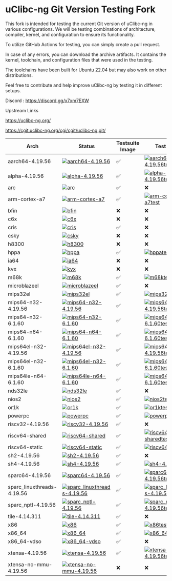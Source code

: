 

# uClibc-ng Git Version Testing Fork

This fork is intended for testing the current Git version of uClibc-ng in various configurations. We will be testing combinations of architecture, compiler, kernel, and configuration to ensure its functionality.

To utilize GitHub Actions for testing, you can simply create a pull request.

In case of any errors, you can download the archive artifacts. It contains the kernel, toolchain, and configuration files that were used in the testing.

The toolchains have been built for Ubuntu 22.04 but may also work on other distributions.

Feel free to contribute and help improve uClibc-ng by testing it in different setups.



Discord : https://discord.gg/x7xm7EXW


Upstream Links

https://uclibc-ng.org/

https://cgit.uclibc-ng.org/cgi/cgit/uclibc-ng.git/

|Arch  |Status|Testsuite Image|Test Result|
|------|------|------|------|
|aarch64-4.19.56|[![aarch64-4.19.56](https://img.shields.io/github/actions/workflow/status/lordrasmus/uclibc-ng/make-aarch64-4.19.56.yml?style=flat)](https://github.com/lordrasmus/uclibc-ng/actions/workflows/make-aarch64-4.19.56.yml)|:white_check_mark:|[![aarch64-4.19.56test](https://gist.githubusercontent.com/lordrasmus/867aa95ade60fa5b1ad098fa6c6a1968/raw/aarch64-4.19.56_test_result.svg)](https://gist.githubusercontent.com/lordrasmus/867aa95ade60fa5b1ad098fa6c6a1968/raw/aarch64-4.19.56_test_result.txt)
|alpha-4.19.56|[![alpha-4.19.56](https://img.shields.io/github/actions/workflow/status/lordrasmus/uclibc-ng/make-alpha-4.19.56.yml?style=flat)](https://github.com/lordrasmus/uclibc-ng/actions/workflows/make-alpha-4.19.56.yml)|:white_check_mark:|[![alpha-4.19.56test](https://gist.githubusercontent.com/lordrasmus/867aa95ade60fa5b1ad098fa6c6a1968/raw/alpha-4.19.56_test_result.svg)](https://gist.githubusercontent.com/lordrasmus/867aa95ade60fa5b1ad098fa6c6a1968/raw/alpha-4.19.56_test_result.txt)
|arc|[![arc](https://img.shields.io/github/actions/workflow/status/lordrasmus/uclibc-ng/make-arc.yml?style=flat)](https://github.com/lordrasmus/uclibc-ng/actions/workflows/make-arc.yml)|:white_check_mark:|:x:
|arm-cortex-a7|[![arm-cortex-a7](https://img.shields.io/github/actions/workflow/status/lordrasmus/uclibc-ng/make-arm.yml?style=flat)](https://github.com/lordrasmus/uclibc-ng/actions/workflows/make-arm.yml)|:white_check_mark:|[![arm-cortex-a7test](https://gist.githubusercontent.com/lordrasmus/867aa95ade60fa5b1ad098fa6c6a1968/raw/arm-cortex-a7_test_result.svg)](https://gist.githubusercontent.com/lordrasmus/867aa95ade60fa5b1ad098fa6c6a1968/raw/arm-cortex-a7_test_result.txt)
|bfin|[![bfin](https://img.shields.io/github/actions/workflow/status/lordrasmus/uclibc-ng/make-bfin.yml?style=flat)](https://github.com/lordrasmus/uclibc-ng/actions/workflows/make-bfin.yml)|:x:|:x:
|c6x|[![c6x](https://img.shields.io/github/actions/workflow/status/lordrasmus/uclibc-ng/make-c6x.yml?style=flat)](https://github.com/lordrasmus/uclibc-ng/actions/workflows/make-c6x.yml)|:x:|:x:
|cris|[![cris](https://img.shields.io/github/actions/workflow/status/lordrasmus/uclibc-ng/make-cris.yml?style=flat)](https://github.com/lordrasmus/uclibc-ng/actions/workflows/make-cris.yml)|:white_check_mark:|:x:
|csky|[![csky](https://img.shields.io/github/actions/workflow/status/lordrasmus/uclibc-ng/make-csky.yml?style=flat)](https://github.com/lordrasmus/uclibc-ng/actions/workflows/make-csky.yml)|:x:|:x:
|h8300|[![h8300](https://img.shields.io/github/actions/workflow/status/lordrasmus/uclibc-ng/make-h8300.yml?style=flat)](https://github.com/lordrasmus/uclibc-ng/actions/workflows/make-h8300.yml)|:x:|:x:
|hppa|[![hppa](https://img.shields.io/github/actions/workflow/status/lordrasmus/uclibc-ng/make-hppa.yml?style=flat)](https://github.com/lordrasmus/uclibc-ng/actions/workflows/make-hppa.yml)|:white_check_mark:|[![hppatest](https://gist.githubusercontent.com/lordrasmus/867aa95ade60fa5b1ad098fa6c6a1968/raw/hppa_test_result.svg)](https://gist.githubusercontent.com/lordrasmus/867aa95ade60fa5b1ad098fa6c6a1968/raw/hppa_test_result.txt)
|ia64|[![ia64](https://img.shields.io/github/actions/workflow/status/lordrasmus/uclibc-ng/make-ia64.yml?style=flat)](https://github.com/lordrasmus/uclibc-ng/actions/workflows/make-ia64.yml)|:x:|:x:
|kvx|[![kvx](https://img.shields.io/github/actions/workflow/status/lordrasmus/uclibc-ng/make-kvx.yml?style=flat)](https://github.com/lordrasmus/uclibc-ng/actions/workflows/make-kvx.yml)|:x:|:x:
|m68k|[![m68k](https://img.shields.io/github/actions/workflow/status/lordrasmus/uclibc-ng/make-m68k.yml?style=flat)](https://github.com/lordrasmus/uclibc-ng/actions/workflows/make-m68k.yml)|:white_check_mark:|[![m68ktest](https://gist.githubusercontent.com/lordrasmus/867aa95ade60fa5b1ad098fa6c6a1968/raw/m68k_test_result.svg)](https://gist.githubusercontent.com/lordrasmus/867aa95ade60fa5b1ad098fa6c6a1968/raw/m68k_test_result.txt)
|microblazeel|[![microblazeel](https://img.shields.io/github/actions/workflow/status/lordrasmus/uclibc-ng/make-microblazeel.yml?style=flat)](https://github.com/lordrasmus/uclibc-ng/actions/workflows/make-microblazeel.yml)|:white_check_mark:|:x:
|mips32el|[![mips32el](https://img.shields.io/github/actions/workflow/status/lordrasmus/uclibc-ng/make-mips32el.yml?style=flat)](https://github.com/lordrasmus/uclibc-ng/actions/workflows/make-mips32el.yml)|:white_check_mark:|[![mips32eltest](https://gist.githubusercontent.com/lordrasmus/867aa95ade60fa5b1ad098fa6c6a1968/raw/mips32el_test_result.svg)](https://gist.githubusercontent.com/lordrasmus/867aa95ade60fa5b1ad098fa6c6a1968/raw/mips32el_test_result.txt)
|mips64-n32-4.19.56|[![mips64-n32-4.19.56](https://img.shields.io/github/actions/workflow/status/lordrasmus/uclibc-ng/make-mips64-n32-4.19.56.yml?style=flat)](https://github.com/lordrasmus/uclibc-ng/actions/workflows/make-mips64-n32-4.19.56.yml)|:white_check_mark:|[![mips64-n32-4.19.56test](https://gist.githubusercontent.com/lordrasmus/867aa95ade60fa5b1ad098fa6c6a1968/raw/mips64-n32-4.19.56_test_result.svg)](https://gist.githubusercontent.com/lordrasmus/867aa95ade60fa5b1ad098fa6c6a1968/raw/mips64-n32-4.19.56_test_result.txt)
|mips64-n32-6.1.60|[![mips64-n32-6.1.60](https://img.shields.io/github/actions/workflow/status/lordrasmus/uclibc-ng/make-mips64-n32-6.1.60.yml?style=flat)](https://github.com/lordrasmus/uclibc-ng/actions/workflows/make-mips64-n32-6.1.60.yml)|:white_check_mark:|[![mips64-n32-6.1.60test](https://gist.githubusercontent.com/lordrasmus/867aa95ade60fa5b1ad098fa6c6a1968/raw/mips64-n32-6.1.60_test_result.svg)](https://gist.githubusercontent.com/lordrasmus/867aa95ade60fa5b1ad098fa6c6a1968/raw/mips64-n32-6.1.60_test_result.txt)
|mips64-n64-6.1.60|[![mips64-n64-6.1.60](https://img.shields.io/github/actions/workflow/status/lordrasmus/uclibc-ng/make-mips64-n64-6.1.60.yml?style=flat)](https://github.com/lordrasmus/uclibc-ng/actions/workflows/make-mips64-n64-6.1.60.yml)|:white_check_mark:|[![mips64-n64-6.1.60test](https://gist.githubusercontent.com/lordrasmus/867aa95ade60fa5b1ad098fa6c6a1968/raw/mips64-n64-6.1.60_test_result.svg)](https://gist.githubusercontent.com/lordrasmus/867aa95ade60fa5b1ad098fa6c6a1968/raw/mips64-n64-6.1.60_test_result.txt)
|mips64el-n32-4.19.56|[![mips64el-n32-4.19.56](https://img.shields.io/github/actions/workflow/status/lordrasmus/uclibc-ng/make-mips64le-n32-4.19.56.yml?style=flat)](https://github.com/lordrasmus/uclibc-ng/actions/workflows/make-mips64le-n32-4.19.56.yml)|:white_check_mark:|[![mips64el-n32-4.19.56test](https://gist.githubusercontent.com/lordrasmus/867aa95ade60fa5b1ad098fa6c6a1968/raw/mips64el-n32-4.19.56_test_result.svg)](https://gist.githubusercontent.com/lordrasmus/867aa95ade60fa5b1ad098fa6c6a1968/raw/mips64el-n32-4.19.56_test_result.txt)
|mips64el-n32-6.1.60|[![mips64el-n32-6.1.60](https://img.shields.io/github/actions/workflow/status/lordrasmus/uclibc-ng/make-mips64le-n32-6.1.60.yml?style=flat)](https://github.com/lordrasmus/uclibc-ng/actions/workflows/make-mips64le-n32-6.1.60.yml)|:white_check_mark:|[![mips64el-n32-6.1.60test](https://gist.githubusercontent.com/lordrasmus/867aa95ade60fa5b1ad098fa6c6a1968/raw/mips64el-n32-6.1.60_test_result.svg)](https://gist.githubusercontent.com/lordrasmus/867aa95ade60fa5b1ad098fa6c6a1968/raw/mips64el-n32-6.1.60_test_result.txt)
|mips64le-n64-6.1.60|[![mips64le-n64-6.1.60](https://img.shields.io/github/actions/workflow/status/lordrasmus/uclibc-ng/make-mips64le-n64-6.1.60.yml?style=flat)](https://github.com/lordrasmus/uclibc-ng/actions/workflows/make-mips64le-n64-6.1.60.yml)|:white_check_mark:|[![mips64le-n64-6.1.60test](https://gist.githubusercontent.com/lordrasmus/867aa95ade60fa5b1ad098fa6c6a1968/raw/mips64le-n64-6.1.60_test_result.svg)](https://gist.githubusercontent.com/lordrasmus/867aa95ade60fa5b1ad098fa6c6a1968/raw/mips64le-n64-6.1.60_test_result.txt)
|nds32le|[![nds32le](https://img.shields.io/github/actions/workflow/status/lordrasmus/uclibc-ng/make-nds32le.yml?style=flat)](https://github.com/lordrasmus/uclibc-ng/actions/workflows/make-nds32le.yml)|:white_check_mark:|:x:
|nios2|[![nios2](https://img.shields.io/github/actions/workflow/status/lordrasmus/uclibc-ng/make-nios2.yml?style=flat)](https://github.com/lordrasmus/uclibc-ng/actions/workflows/make-nios2.yml)|:white_check_mark:|[![nios2test](https://gist.githubusercontent.com/lordrasmus/867aa95ade60fa5b1ad098fa6c6a1968/raw/nios2_test_result.svg)](https://gist.githubusercontent.com/lordrasmus/867aa95ade60fa5b1ad098fa6c6a1968/raw/nios2_test_result.txt)
|or1k|[![or1k](https://img.shields.io/github/actions/workflow/status/lordrasmus/uclibc-ng/make-or1k.yml?style=flat)](https://github.com/lordrasmus/uclibc-ng/actions/workflows/make-or1k.yml)|:white_check_mark:|[![or1ktest](https://gist.githubusercontent.com/lordrasmus/867aa95ade60fa5b1ad098fa6c6a1968/raw/or1k_test_result.svg)](https://gist.githubusercontent.com/lordrasmus/867aa95ade60fa5b1ad098fa6c6a1968/raw/or1k_test_result.txt)
|powerpc|[![powerpc](https://img.shields.io/github/actions/workflow/status/lordrasmus/uclibc-ng/make-powerpc.yml?style=flat)](https://github.com/lordrasmus/uclibc-ng/actions/workflows/make-powerpc.yml)|:white_check_mark:|[![powerpctest](https://gist.githubusercontent.com/lordrasmus/867aa95ade60fa5b1ad098fa6c6a1968/raw/powerpc_test_result.svg)](https://gist.githubusercontent.com/lordrasmus/867aa95ade60fa5b1ad098fa6c6a1968/raw/powerpc_test_result.txt)
|riscv32-4.19.56|[![riscv32-4.19.56](https://img.shields.io/github/actions/workflow/status/lordrasmus/uclibc-ng/make-riscv32-4.19.56.yml?style=flat)](https://github.com/lordrasmus/uclibc-ng/actions/workflows/make-riscv32-4.19.56.yml)|:white_check_mark:|:x:
|riscv64-shared|[![riscv64-shared](https://img.shields.io/github/actions/workflow/status/lordrasmus/uclibc-ng/make-riscv64-shared.yml?style=flat)](https://github.com/lordrasmus/uclibc-ng/actions/workflows/make-riscv64-shared.yml)|:white_check_mark:|[![riscv64-sharedtest](https://gist.githubusercontent.com/lordrasmus/867aa95ade60fa5b1ad098fa6c6a1968/raw/riscv64-shared_test_result.svg)](https://gist.githubusercontent.com/lordrasmus/867aa95ade60fa5b1ad098fa6c6a1968/raw/riscv64-shared_test_result.txt)
|riscv64-static|[![riscv64-static](https://img.shields.io/github/actions/workflow/status/lordrasmus/uclibc-ng/make-riscv64-static.yml?style=flat)](https://github.com/lordrasmus/uclibc-ng/actions/workflows/make-riscv64-static.yml)|:white_check_mark:|[![riscv64-statictest](https://gist.githubusercontent.com/lordrasmus/867aa95ade60fa5b1ad098fa6c6a1968/raw/riscv64-static_test_result.svg)](https://gist.githubusercontent.com/lordrasmus/867aa95ade60fa5b1ad098fa6c6a1968/raw/riscv64-static_test_result.txt)
|sh2-4.19.56|[![sh2-4.19.56](https://img.shields.io/github/actions/workflow/status/lordrasmus/uclibc-ng/make-sh2-4.19.56.yml?style=flat)](https://github.com/lordrasmus/uclibc-ng/actions/workflows/make-sh2-4.19.56.yml)|:white_check_mark:|:x:
|sh4-4.19.56|[![sh4-4.19.56](https://img.shields.io/github/actions/workflow/status/lordrasmus/uclibc-ng/make-sh4-4.19.56.yml?style=flat)](https://github.com/lordrasmus/uclibc-ng/actions/workflows/make-sh4-4.19.56.yml)|:white_check_mark:|[![sh4-4.19.56test](https://gist.githubusercontent.com/lordrasmus/867aa95ade60fa5b1ad098fa6c6a1968/raw/sh4-4.19.56_test_result.svg)](https://gist.githubusercontent.com/lordrasmus/867aa95ade60fa5b1ad098fa6c6a1968/raw/sh4-4.19.56_test_result.txt)
|sparc64-4.19.56|[![sparc64-4.19.56](https://img.shields.io/github/actions/workflow/status/lordrasmus/uclibc-ng/make-sparc64-4.19.56.yml?style=flat)](https://github.com/lordrasmus/uclibc-ng/actions/workflows/make-sparc64-4.19.56.yml)|:white_check_mark:|[![sparc64-4.19.56test](https://gist.githubusercontent.com/lordrasmus/867aa95ade60fa5b1ad098fa6c6a1968/raw/sparc64-4.19.56_test_result.svg)](https://gist.githubusercontent.com/lordrasmus/867aa95ade60fa5b1ad098fa6c6a1968/raw/sparc64-4.19.56_test_result.txt)
|sparc_linuxthreads-4.19.56|[![sparc_linuxthreads-4.19.56](https://img.shields.io/github/actions/workflow/status/lordrasmus/uclibc-ng/make-sparc_linuxthreads-4.19.56.yml?style=flat)](https://github.com/lordrasmus/uclibc-ng/actions/workflows/make-sparc_linuxthreads-4.19.56.yml)|:white_check_mark:|[![sparc_linuxthreads-4.19.56test](https://gist.githubusercontent.com/lordrasmus/867aa95ade60fa5b1ad098fa6c6a1968/raw/sparc_linuxthreads-4.19.56_test_result.svg)](https://gist.githubusercontent.com/lordrasmus/867aa95ade60fa5b1ad098fa6c6a1968/raw/sparc_linuxthreads-4.19.56_test_result.txt)
|sparc_nptl-4.19.56|[![sparc_nptl-4.19.56](https://img.shields.io/github/actions/workflow/status/lordrasmus/uclibc-ng/make-sparc_nptl-4.19.56.yml?style=flat)](https://github.com/lordrasmus/uclibc-ng/actions/workflows/make-sparc_nptl-4.19.56.yml)|:white_check_mark:|[![sparc_nptl-4.19.56test](https://gist.githubusercontent.com/lordrasmus/867aa95ade60fa5b1ad098fa6c6a1968/raw/sparc_nptl-4.19.56_test_result.svg)](https://gist.githubusercontent.com/lordrasmus/867aa95ade60fa5b1ad098fa6c6a1968/raw/sparc_nptl-4.19.56_test_result.txt)
|tile-4.14.311|[![tile-4.14.311](https://img.shields.io/github/actions/workflow/status/lordrasmus/uclibc-ng/make-tile-4.14.311.yml?style=flat)](https://github.com/lordrasmus/uclibc-ng/actions/workflows/make-tile-4.14.311.yml)|:white_check_mark:|:x:
|x86|[![x86](https://img.shields.io/github/actions/workflow/status/lordrasmus/uclibc-ng/make-x86.yml?style=flat)](https://github.com/lordrasmus/uclibc-ng/actions/workflows/make-x86.yml)|:white_check_mark:|[![x86test](https://gist.githubusercontent.com/lordrasmus/867aa95ade60fa5b1ad098fa6c6a1968/raw/x86_test_result.svg)](https://gist.githubusercontent.com/lordrasmus/867aa95ade60fa5b1ad098fa6c6a1968/raw/x86_test_result.txt)
|x86_64|[![x86_64](https://img.shields.io/github/actions/workflow/status/lordrasmus/uclibc-ng/make-x86_64.yml?style=flat)](https://github.com/lordrasmus/uclibc-ng/actions/workflows/make-x86_64.yml)|:white_check_mark:|[![x86_64test](https://gist.githubusercontent.com/lordrasmus/867aa95ade60fa5b1ad098fa6c6a1968/raw/x86_64_test_result.svg)](https://gist.githubusercontent.com/lordrasmus/867aa95ade60fa5b1ad098fa6c6a1968/raw/x86_64_test_result.txt)
|x86_64-vdso|[![x86_64-vdso](https://img.shields.io/github/actions/workflow/status/lordrasmus/uclibc-ng/make-x86_64-vdso.yml?style=flat)](https://github.com/lordrasmus/uclibc-ng/actions/workflows/make-x86_64-vdso.yml)|:white_check_mark:|:x:
|xtensa-4.19.56|[![xtensa-4.19.56](https://img.shields.io/github/actions/workflow/status/lordrasmus/uclibc-ng/make-xtensa-4.19.56.yml?style=flat)](https://github.com/lordrasmus/uclibc-ng/actions/workflows/make-xtensa-4.19.56.yml)|:white_check_mark:|[![xtensa-4.19.56test](https://gist.githubusercontent.com/lordrasmus/867aa95ade60fa5b1ad098fa6c6a1968/raw/xtensa-4.19.56_test_result.svg)](https://gist.githubusercontent.com/lordrasmus/867aa95ade60fa5b1ad098fa6c6a1968/raw/xtensa-4.19.56_test_result.txt)
|xtensa-no-mmu-4.19.56|[![xtensa-no-mmu-4.19.56](https://img.shields.io/github/actions/workflow/status/lordrasmus/uclibc-ng/make-xtensa-no-mmu-4.19.56.yml?style=flat)](https://github.com/lordrasmus/uclibc-ng/actions/workflows/make-xtensa-no-mmu-4.19.56.yml)|:x:|:x:
